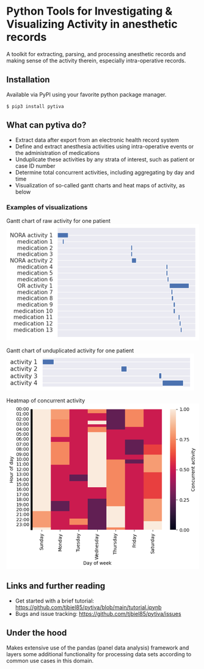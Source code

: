 # Python Tools for Investigating & Visualizing Activity in anesthetic records
A toolkit for extracting, parsing, and processing anesthetic records and making sense of the activity therein, especially intra-operative records.

## Installation
Available via PyPI using your favorite python package manager.
```
$ pip3 install pytiva
```

## What can pytiva do?
* Extract data after export from an electronic health record system
* Define and extract anesthesia activities using intra-operative events or the administration of medications
* Unduplicate these activities by any strata of interest, such as patient or case ID number
* Determine total concurrent activities, including aggregating by day and time
* Visualization of so-called gantt charts and heat maps of activity, as below

### Examples of visualizations
Gantt chart of raw activity for one patient
![A gantt chart with labeled activity names on the y-axis and a time duration for each of them illustrated by a horizontal box. This chart in particular seems to show three "groups" of activity, each a mix of NORA, OR, and medication activities, with partial overlap.](devnb/ex-gantt-1.png)

Gantt chart of unduplicated activity for one patient
![A gantt chart with four generic activities on the y-axis and a time duration for each drawn as a horizontal box, none of which overlap.](devnb/ex-gantt-2.png)

Heatmap of concurrent activity
![A chart with hour of the day on the y-axis, day of the week on the x-axis, and a bar to the right of the chart showing a color gradient corresponding to how much activity is happening. The chart puts a color for each hour of each day of the week to show the average activity in that moment.](devnb/ex-heatmap.png)

## Links and further reading
* Get started with a brief tutorial: https://github.com/tjbiel85/pytiva/blob/main/tutorial.ipynb
* Bugs and issue tracking: https://github.com/tjbiel85/pytiva/issues

## Under the hood
Makes extensive use of the pandas (panel data analysis) framework and layers some additional functionality for processing data sets according to common use cases in this domain.
